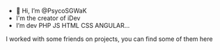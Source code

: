 - 👋 Hi, I’m @PsycoSGWaK
- I'm the creator of iDev
- I’m dev PHP JS HTML CSS ANGULAR...

I worked with some friends on projects, you can find some of them here

<!---
PsycoSGWaK/PsycoSGWaK is a ✨ special ✨ repository because its `README.md` (this file) appears on your GitHub profile.
You can click the Preview link to take a look at your changes.
--->
